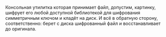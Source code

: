Консольная утилитка которая принимает файл, допустим, картинку, 
шифрует его любой доступной библиотекой для шифрования симметричным ключом и кладёт на диск. 
И всё в обратную сторону, соответственно: берет с диска шифрованный файл и восстанавливает до оригинала.